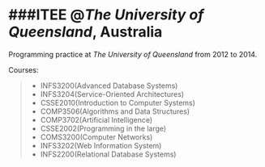 ###ITEE @_The University of Queensland_, Australia
=======

Programming practice at _The University of Queensland_ from 2012 to 2014.

Courses:

> - INFS3200(Advanced Database Systems)
> - INFS3204(Service-Oriented Architectures)
> - CSSE2010(Introduction to Computer Systems)
> - COMP3506(Algorithms and Data Structures)
> - COMP3702(Artificial Intelligence)
> - CSSE2002(Programming in the large)
> - COMS3200(Computer Networks)
> - INFS3202(Web Information System)
> - INFS2200(Relational Database Systems)
